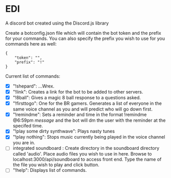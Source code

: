 # EDI
A discord bot created using the Discord.js library

Create a botconfig.json file which will contain the bot token and the prefix for your commands. You can also specify the prefix you wish to use for you commands here as well:

```
{
    "token": "",
    "prefix": "!"
}
```

Current list of commands:


- [x] "!shepard":   ...Wrex.
- [x] "!link": Creates a link for the bot to be added to other servers.
- [x] "!8ball": Gives a magic 8 ball response to a questions asked.
- [x] "!firsttogo": One for the BR gamers. Generates a list of everyone in the same voice channel as you and will predict who will go down first.
- [x] "!remindme": Sets a reminder and time in the format !remindme @6:59pm *message* and the bot will dm the user with the reminder at the specifed time.
- [x] "!play some dirty synthwave": Plays nasty tunes 
- [x] "!play nothing": Stops music currently being played in the voice channel you are in.
- [ ] integrated soundboard : Create directory in the soundboard directory called 'audio'. Place audio files you wish to use in here. Browse to localhost:3000/api/soundboard to access front end. Type the name of the file you wish to play and click button.
- [ ] "!help": Displays list of commands.
